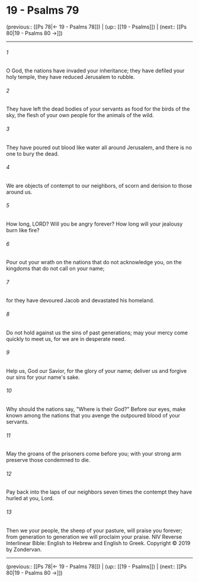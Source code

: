 # 19 - Psalms 79

(previous:: [[Ps 78|← 19 - Psalms 78]]) | (up:: [[19 - Psalms]]) | (next:: [[Ps 80|19 - Psalms 80 →]])

***


###### 1 
O God, the nations have invaded your inheritance; they have defiled your holy temple, they have reduced Jerusalem to rubble. 

###### 2 
They have left the dead bodies of your servants as food for the birds of the sky, the flesh of your own people for the animals of the wild. 

###### 3 
They have poured out blood like water all around Jerusalem, and there is no one to bury the dead. 

###### 4 
We are objects of contempt to our neighbors, of scorn and derision to those around us. 

###### 5 
How long, LORD? Will you be angry forever? How long will your jealousy burn like fire? 

###### 6 
Pour out your wrath on the nations that do not acknowledge you, on the kingdoms that do not call on your name; 

###### 7 
for they have devoured Jacob and devastated his homeland. 

###### 8 
Do not hold against us the sins of past generations; may your mercy come quickly to meet us, for we are in desperate need. 

###### 9 
Help us, God our Savior, for the glory of your name; deliver us and forgive our sins for your name's sake. 

###### 10 
Why should the nations say, "Where is their God?" Before our eyes, make known among the nations that you avenge the outpoured blood of your servants. 

###### 11 
May the groans of the prisoners come before you; with your strong arm preserve those condemned to die. 

###### 12 
Pay back into the laps of our neighbors seven times the contempt they have hurled at you, Lord. 

###### 13 
Then we your people, the sheep of your pasture, will praise you forever; from generation to generation we will proclaim your praise. NIV Reverse Interlinear Bible: English to Hebrew and English to Greek. Copyright © 2019 by Zondervan.

***

(previous:: [[Ps 78|← 19 - Psalms 78]]) | (up:: [[19 - Psalms]]) | (next:: [[Ps 80|19 - Psalms 80 →]])
